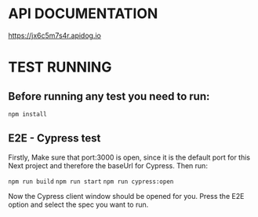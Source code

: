 
# API DOCUMENTATION

https://jx6c5m7s4r.apidog.io

# TEST RUNNING

## Before running any test you need to run:
`npm install`

## E2E - Cypress test

Firstly, Make sure that port:3000 is open, since it is the default port for this Next project and therefore the baseUrl for Cypress.
Then run:

`npm run build`
`npm run start`
`npm run cypress:open`

Now the Cypress client window should be opened for you. Press the E2E option and select the spec you want to run.

